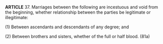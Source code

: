 **ARTICLE** 37. Marriages between the following are incestuous and void from the beginning, whether relationship between the parties be legitimate or illegitimate:

(1) Between ascendants and descendants of any degree; and

(2) Between brothers and sisters, whether of the full or half blood. (81a)